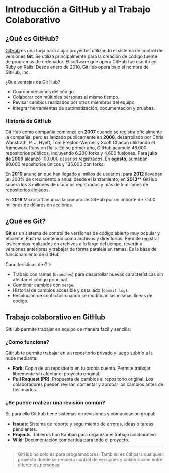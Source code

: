 # Introducción a GitHub y al Trabajo Colaborativo

## ¿Qué es GitHub?

[GitHub](https://github.com/) es una forja para alojar proyectos utilizando el sistema de control de versiones **Git**. Se utiliza principalmente para la creación de código fuente de programas de ordenador. El software que opera GitHub fue escrito en Ruby on Rails. Desde enero de 2010, GitHub opera bajo el nombre de GitHub, Inc.

¿Que ventajas da Git Hub?
- Guardar versiones del código.
- Colaborar con múltiples personas al mismo tiempo.
- Revisar cambios realizados por otros miembros del equipo.
- Integrar herramientas de automatización, documentación y pruebas.

### Historia de GitHub

Git Hub como compañia comienza en **2007** cuando se registra oficialmente la compañia, pero es lanzado publicamente en **2008**,  desarrollado por Chris Wanstrath, P. J. Hyett, Tom Preston-Werner y Scott Chacon utilizando el framework Ruby on Rails. En su primer año, GitHub acumuló 46.000 repositorios públicos, incluyendo 
6.200 forks y 4.600 fusiones. Para **julio de 2009** alcanzó 100.000 usuarios registrados. En **agosto**, sumaban 90.000 repositorios únicos y 135.000 con forks.

En **2010** anuncian que han llegado al millos de usuarios, para **2012** llevaban un 300% de crecimiento a anual desde el lanzamiento, en **2013**** GitHub supera los 3 millones de usuarios registrados y más de 5 millones de repositorios alojados.

En **2018** Microsoft anuncia la compra de GitHub por un importe de 7.500 millones de dólares en acciones.



## ¿Qué es Git?

**Git** es un sistema de control de versiones de código abierto muy popular y eficiente. Rastrea contenido como archivos y directorios. Permite registrar los cambios realizados en archivos a lo largo del tiempo, revertir a versiones anteriores y trabajar de forma paralela en ramas. Es la base de funcionamiento de GitHub.

Características de Git:
- Trabajo con ramas (`branches`) para desarrollar nuevas características sin afectar el código principal.
- Combinar cambios con `merge`.
- Historial de cambios accesible y detallado (`commit log`).
- Resolución de conflictos cuando se modifican las mismas líneas de código.

## Trabajo colaborativo en GitHub

GitHub permite trabajar en equipo de manera facil y sencilla:

### ¿Como funciona?

GitHub te permite trabajar en un repositorio privado y luego subirlo a la nube mediante:
- **Fork**: Copia de un repositorio en tu propia cuenta. Permite trabajar libremente sin afectar el proyecto original.
- **Pull Request (PR)**: Propuesta de cambios al repositorio original. Los colaboradores pueden revisar, comentar y aprobar los cambios antes de fusionarlos.

### ¿Se puede realizar una revisión común?
Si, para ello Git hub tiene sistemas de revisiones y comunicación grupal:
- **Issues**: Sistema de reporte y seguimiento de errores, ideas o tareas pendientes.
- **Projects**: Tableros tipo Kanban para organizar el trabajo colaborativo.
- **Wiki**: Documentación compartida para todo el proyecto.

---



> GitHub no solo es para programadores. También es útil para cualquier proyecto donde se requiera control de versiones y colaboración entre diferentes personas.



